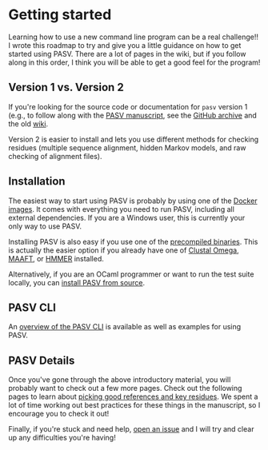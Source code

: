 # Getting started

Learning how to use a new command line program can be a real challenge!!  I wrote this roadmap to try and give you a little guidance on how to get started using PASV.  There are a lot of pages in the wiki, but if you follow along in this order, I think you will be able to get a good feel for the program!

## Version 1 vs. Version 2

If you're looking for the source code or documentation for `pasv` version 1 (e.g., to follow along with the [PASV manuscript](https://doi.org/10.1101/2021.01.20.427478), see the [GitHub archive](https://github.com/mooreryan/pasv_v1) and the old [wiki](https://github.com/mooreryan/pasv_v1/wiki).

Version 2 is easier to install and lets you use different methods for checking residues (multiple sequence alignment, hidden Markov models, and raw checking of alignment files).

## Installation

The easiest way to start using PASV is probably by using one of the [Docker images](./installing-with-docker.md).  It comes with everything you need to run PASV, including all external dependencies.  If you are a Windows user, this is currently your only way to use PASV.

Installing PASV is also easy if you use one of the [precompiled binaries](./installing-precompiled-binaries.md).  This is actually the easier option if you already have one of [Clustal Omega](http://www.clustal.org/omega/), [MAAFT](https://mafft.cbrc.jp/alignment/software/), or [HMMER](http://hmmer.org/) installed.

Alternatively, if you are an OCaml programmer or want to run the test suite locally, you can [install PASV from source](./installing-from-source.md).

## PASV CLI

An [overview of the PASV CLI](./cli.md) is available as well as examples for using PASV.

## PASV Details

Once you've gone through the above introductory material, you will probably want to check out a few more pages.  Check out the following pages to learn about [picking good references and key residues](./picking-refs-and-residues.md).  We spent a lot of time working out best practices for these things in the manuscript, so I encourage you to check it out!

Finally, if you're stuck and need help, [open an issue](https://github.com/mooreryan/pasv/issues) and I will try and clear up any difficulties you're having!

